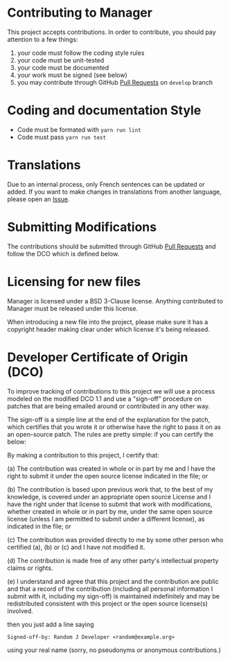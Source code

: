# Contributing to Manager

This project accepts contributions. In order to contribute, you should
pay attention to a few things:

1. your code must follow the coding style rules
2. your code must be unit-tested
3. your code must be documented
4. your work must be signed (see below)
5. you may contribute through GitHub [Pull Requests][pull-request] on `develop` branch

# Coding and documentation Style

- Code must be formated with `yarn run lint`
- Code must pass `yarn run test`

# Translations

Due to an internal process, only French sentences can be updated or added.
If you want to make changes in translations from another language, please open
an [Issue](https://github.com/ovh/manager/issues/new/choose).

# Submitting Modifications

The contributions should be submitted through GitHub [Pull Requests][pull-request]
and follow the DCO which is defined below.

# Licensing for new files

Manager is licensed under a BSD 3-Clause license. Anything
contributed to Manager must be released under this license.

When introducing a new file into the project, please make sure it has a
copyright header making clear under which license it's being released.

# Developer Certificate of Origin (DCO)

To improve tracking of contributions to this project we will use a
process modeled on the modified DCO 1.1 and use a "sign-off" procedure
on patches that are being emailed around or contributed in any other
way.

The sign-off is a simple line at the end of the explanation for the
patch, which certifies that you wrote it or otherwise have the right
to pass it on as an open-source patch.  The rules are pretty simple:
if you can certify the below:

By making a contribution to this project, I certify that:

(a) The contribution was created in whole or in part by me and I have
    the right to submit it under the open source license indicated in
    the file; or

(b) The contribution is based upon previous work that, to the best of
    my knowledge, is covered under an appropriate open source License
    and I have the right under that license to submit that work with
    modifications, whether created in whole or in part by me, under
    the same open source license (unless I am permitted to submit
    under a different license), as indicated in the file; or

(c) The contribution was provided directly to me by some other person
    who certified (a), (b) or (c) and I have not modified it.

(d) The contribution is made free of any other party's intellectual
    property claims or rights.

(e) I understand and agree that this project and the contribution are
    public and that a record of the contribution (including all
    personal information I submit with it, including my sign-off) is
    maintained indefinitely and may be redistributed consistent with
    this project or the open source license(s) involved.


then you just add a line saying

    Signed-off-by: Random J Developer <random@example.org>

using your real name (sorry, no pseudonyms or anonymous contributions.)

[pull-request]: https://github.com/ovh/manager/pulls
